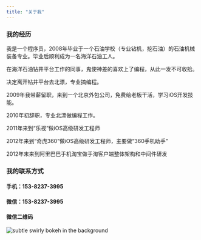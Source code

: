 ```yaml
---
title: "关于我"
---
```


### 我的经历

我是一个程序员，2008年毕业于一个石油学校（专业钻机，挖石油）的石油机械装备专业。毕业后顺利成为一名海洋石油工人。

在海洋石油钻井平台工作的同事，鬼使神差的喜欢上了编程，从此一发不可收拾。

决定离开钻井平台去北漂，专业搞编程。

2009年我带薪留职，来到一个北京外包公司，免费给老板干活，学习iOS开发技能。

2010年初辞职，专业北漂做编程工作。

2011年来到“乐视”做iOS高级研发工程师

2012年来到“奇虎360”做iOS高级研发工程师，主要做“360手机助手”

2012年末来到阿里巴巴手机淘宝做手淘客户端整体架构和中间件研发

### 我的联系方式

#### 手机：153-8237-3995
#### 微信：153-8237-3995
#### 微信二维码

![subtle swirly bokeh in the background](https://zhuolaiqiang.github.io/img/weixin.png)

